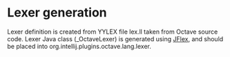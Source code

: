 Lexer generation
================

Lexer definition is created from YYLEX file lex.ll taken from Octave source code.
Lexer Java class (_OctaveLexer) is generated using [JFlex](http://jflex.de/download.html),
and should be placed into org.intellij.plugins.octave.lang.lexer.



